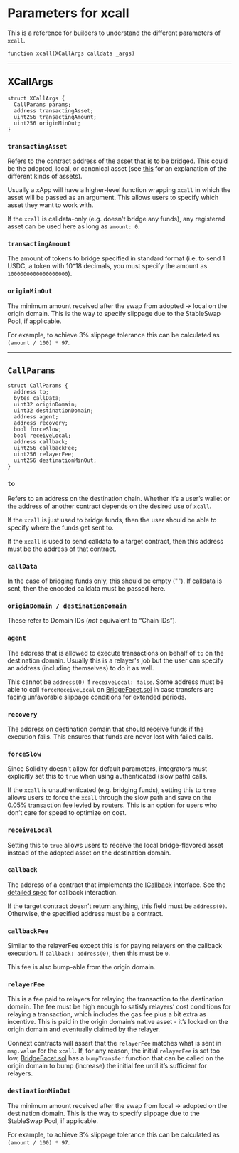 # Parameters for xcall

This is a reference for builders to understand the different parameters of `xcall`.

```solidity
function xcall(XCallArgs calldata _args)
```

***

## XCallArgs

```solidity
struct XCallArgs {
  CallParams params;
  address transactingAsset;
  uint256 transactingAmount;
  uint256 originMinOut;
}
```

### `transactingAsset`

Refers to the contract address of the asset that is to be bridged. This could be the adopted, local, or canonical asset (see [this](../../docs/faq/#what-does-it-mean-when-referring-to-canonical-representation-and-adopted-assets) for an explanation of the different kinds of assets).

Usually a xApp will have a higher-level function wrapping `xcall` in which the asset will be passed as an argument. This allows users to specify which asset they want to work with.

If the `xcall` is calldata-only (e.g. doesn't bridge any funds), any registered asset can be used here as long as `amount: 0`.

### `transactingAmount`

The amount of tokens to bridge specified in standard format (i.e. to send 1 USDC, a token with 10^18 decimals, you must specify the amount as `1000000000000000000`).

### `originMinOut`

The minimum amount received after the swap from adopted -> local on the origin domain. This is the way to specify slippage due to the StableSwap Pool, if applicable.

For example, to achieve 3% slippage tolerance this can be calculated as `(amount / 100) * 97`.

***

## `CallParams`

```solidity
struct CallParams {
  address to;
  bytes callData;
  uint32 originDomain;
  uint32 destinationDomain;
  address agent;
  address recovery;
  bool forceSlow;
  bool receiveLocal;
  address callback;
  uint256 callbackFee;
  uint256 relayerFee;
  uint256 destinationMinOut;
}
```

### `to`

Refers to an address on the destination chain. Whether it’s a user’s wallet or the address of another contract depends on the desired use of `xcall`.

If the `xcall` is just used to bridge funds, then the user should be able to specify where the funds get sent to.

If the `xcall` is used to send calldata to a target contract, then this address must be the address of that contract.

### `callData`

In the case of bridging funds only, this should be empty (""). If calldata is sent, then the encoded calldata must be passed here.

### `originDomain / destinationDomain`

These refer to Domain IDs (_not_ equivalent to “Chain IDs”).

### `agent`

The address that is allowed to execute transactions on behalf of `to` on the destination domain. Usually this is a relayer's job but the user can specify an address (including themselves) to do it as well.

This cannot be `address(0)` if `receiveLocal: false`. Some address must be able to call `forceReceiveLocal` on [BridgeFacet.sol](https://github.com/connext/nxtp/blob/main/packages/deployments/contracts/contracts/core/connext/facets/BridgeFacet.sol) in case transfers are facing unfavorable slippage conditions for extended periods.

### `recovery`

The address on destination domain that should receive funds if the execution fails. This ensures that funds are never lost with failed calls.

### `forceSlow`

Since Solidity doesn't allow for default parameters, integrators must explicitly set this to `true` when using authenticated (slow path) calls.

If the `xcall` is unauthenticated (e.g. bridging funds), setting this to `true` allows users to force the `xcall` through the slow path and save on the 0.05% transaction fee levied by routers. This is an option for users who don’t care for speed to optimize on cost.

### `receiveLocal`

Setting this to `true` allows users to receive the local bridge-flavored asset instead of the adopted asset on the destination domain.

### `callback`

The address of a contract that implements the [ICallback](https://github.com/connext/nxtp/blob/main/packages/deployments/contracts/contracts/core/promise/interfaces/ICallback.sol) interface. See the [detailed spec](https://github.com/connext/nxtp/discussions/883) for callback interaction.

If the target contract doesn’t return anything, this field must be `address(0)`. Otherwise, the specified address must be a contract.

### `callbackFee`

Similar to the relayerFee except this is for paying relayers on the callback execution. If `callback: address(0)`, then this must be `0`.

This fee is also bump-able from the origin domain.

### `relayerFee`

This is a fee paid to relayers for relaying the transaction to the destination domain. The fee must be high enough to satisfy relayers’ cost conditions for relaying a transaction, which includes the gas fee plus a bit extra as incentive. This is paid in the origin domain’s native asset - it’s locked on the origin domain and eventually claimed by the relayer.

Connext contracts will assert that the `relayerFee` matches what is sent in `msg.value` for the `xcall`. If, for any reason, the initial `relayerFee` is set too low, [BridgeFacet.sol](https://github.com/connext/nxtp/blob/main/packages/deployments/contracts/contracts/core/connext/facets/BridgeFacet.sol) has a `bumpTransfer` function that can be called on the origin domain to bump (increase) the initial fee until it’s sufficient for relayers.

### `destinationMinOut`

The minimum amount received after the swap from local -> adopted on the destination domain. This is the way to specify slippage due to the StableSwap Pool, if applicable.

For example, to achieve 3% slippage tolerance this can be calculated as `(amount / 100) * 97`.
